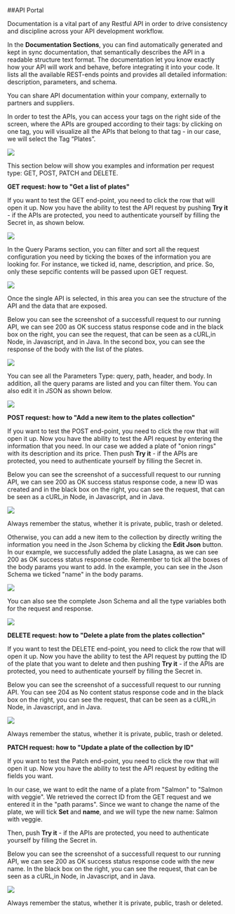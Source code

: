 ##API Portal

Documentation is a vital part of any Restful API in order to drive consistency and discipline across your API development workflow. 

In the **Documentation Sections**, you can find automatically generated and kept in sync documentation, that semantically describes the API in a readable structure text format. 
The documentation let you know exactly how your API will work and behave, before integrating it into your code. It lists all the available REST-ends points and provides all detailed information: description, parameters, and schema.  

You can share API documentation within your company, externally to partners and suppliers. 

In order to test the APIs, you can access your tags on the right side of the screen, where the APIs are grouped according to their tags: by clicking on one tag, you will visualize all the APIs that belong to that tag - in our case, we will select the Tag “Plates”.  

![](img/listPlates.png)

This section below will show you examples and information per request type: GET, POST, PATCH and DELETE.

**GET request: how to "Get a list of plates"**

If you want to test the GET end-point, you need to click the row that will open it up. 
Now you have the ability to test the API request by pushing **Try it** - if the APIs are protected, you need to authenticate yourself by filling the Secret in, as shown below.

![](img/secret.png)

In the Query Params section, you can filter and sort all the request configuration you need by ticking the boxes of the information you are looking for. For instance, we ticked id, name, description, and price. So, only these sepcific contents will be passed upon GET request. 

![](img/queryParams.png)

Once the single API is selected, in this area you can see the structure of the API and the data that are exposed. 

Below you can see the screenshot of a successfull request to our running API, we can see 200 as OK success status response code and in the black box on the right, you can see the request, that can be seen as a cURL,in Node, in Javascript, and in Java. 
In the second box, you can see the response of the body with the list of the plates. 

![](img/GET.png)

You can see all the Parameters Type: query, path, header, and body. In addition, all the query params are listed and you can filter them. You can also edit it in JSON as shown below. 

![](img/editJSON.png)

**POST request: how to "Add a new item to the plates collection"**

If you want to test the POST end-point, you need to click the row that will open it up. Now you have the ability to test the API request by entering the information that you need. 
In our case we added a plate of "onion rings" with its description and its price. 
Then push **Try it** - if the APIs are protected, you need to authenticate yourself by filling the Secret in.

Below you can see the screenshot of a successfull request to our running API, we can see 200 as OK success status response code, a new ID was created and in the black box on the right, you can see the request, that can be seen as a cURL,in Node, in Javascript, and in Java. 

![](img/PostOnion.png)


Always remember the status, whether it is private, public, trash or deleted. 

Otherwise, you can add a new item to the collection by directly writing the information you need in the Json Schema by clicking the **Edit Json** button. 
In our example, we successfully added the plate Lasagna, as we can see 200 as OK success status response code.
Remember to tick all the boxes of the body params you want to add. In the example, you can see in the Json Schema we ticked "name" in the body params. 

![](img/postLasagna.png)

You can also see the complete Json Schema and all the type variables both for the request and response. 

![](img/json.png)

**DELETE request: how to "Delete a plate from the plates collection"**

If you want to test the DELETE end-point, you need to click the row that will open it up. Now you have the ability to test the API request by putting the ID of the plate that you want to delete and then pushing **Try it** - if the APIs are protected, you need to authenticate yourself by filling the Secret in.

Below you can see the screenshot of a successfull request to our running API. You can see 204 as No content status response code and in the black box on the right, you can see the request, that can be seen as a cURL,in Node, in Javascript, and in Java. 

![](img/deleteOnion.png)

Always remember the status, whether it is private, public, trash or deleted. 

**PATCH request: how to "Update a plate of the collection by ID"**

If you want to test the Patch end-point, you need to click the row that will open it up. Now you have the ability to test the API request by editing the fields you want. 

In our case, we want to edit the name of a plate from "Salmon" to "Salmon with veggie". We retrieved the correct ID from the GET request and we entered it in the "path params". Since we want to change the name of the plate, we will tick **Set** and **name**, and we will type the new name: Salmon with veggie.

Then, push **Try it** - if the APIs are protected, you need to authenticate yourself by filling the Secret in.

Below you can see the screenshot of a successfull request to our running API, we can see 200 as OK success status response code with the new name. In the black box on the right, you can see the request, that can be seen as a cURL,in Node, in Javascript, and in Java.

![](img/patchPlate.png)
 
Always remember the status, whether it is private, public, trash or deleted. 
